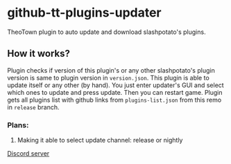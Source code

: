 # github-tt-plugins-updater
TheoTown plugin to auto update and download slashpotato's plugins.
## How it works?
Plugin checks if version of this plugin's or any other slashpotato's plugin version is same to plugin version in `version.json`. This plugin is able to update itself or any other (by hand). You just enter updater's GUI and select which ones to update and press update. Then you can restart game. Plugin gets all plugins list with github links from `plugins-list.json` from this remo in `release` branch.
### Plans:
1. Making it able to select update channel: release or nightly

[Discord server](https://dsc.gg/slashpotato)
